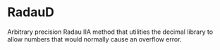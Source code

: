 # RadauD
Arbitrary precision Radau IIA method that utilities the decimal library to allow numbers that would normally cause an overflow error.

